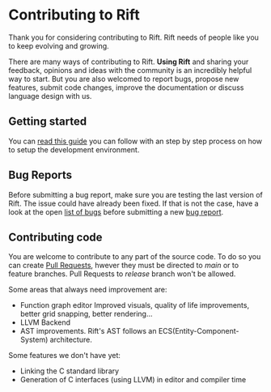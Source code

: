 # Contributing to Rift
Thank you for considering contributing to Rift. Rift needs of people like you to keep evolving and growing.

There are many ways of contributing to Rift. **Using Rift** and sharing your feedback, opinions and ideas with the community is an incredibly helpful way to start. But you are also welcomed to report bugs, propose new features, submit code changes, improve the documentation or discuss language design with us.

## Getting started
You can [read this guide](Docs/Development/Setup.md) you can follow with an step by step process on how to setup the development environment.

## Bug Reports
Before submitting a bug report, make sure you are testing the last version of Rift. The issue could have already been fixed. If that is not the case, have a look at the open [list of bugs](https://github.com/PipeRift/rift/issues?q=is%3Aopen+is%3Aissue+label%3Abug) before submitting a new [bug report](https://github.com/PipeRift/rift/issues/new?labels=bug&template=bug_report.md).

## Contributing code
You are welcome to contribute to any part of the source code. To do so you can create [Pull Requests](https://github.com/PipeRift/rift/pulls), hwever they must be directed to _main_ or to feature branches. Pull Requests to _release_ branch won't be allowed.

Some areas that always need improvement are:
- Function graph editor
  Improved visuals, quality of life improvements, better grid snapping, better rendering...
- LLVM Backend
- AST improvements. Rift's AST follows an ECS(Entity-Component-System) architecture.

Some features we don't have yet:
- Linking the C standard library
- Generation of C interfaces (using LLVM) in editor and compiler time

